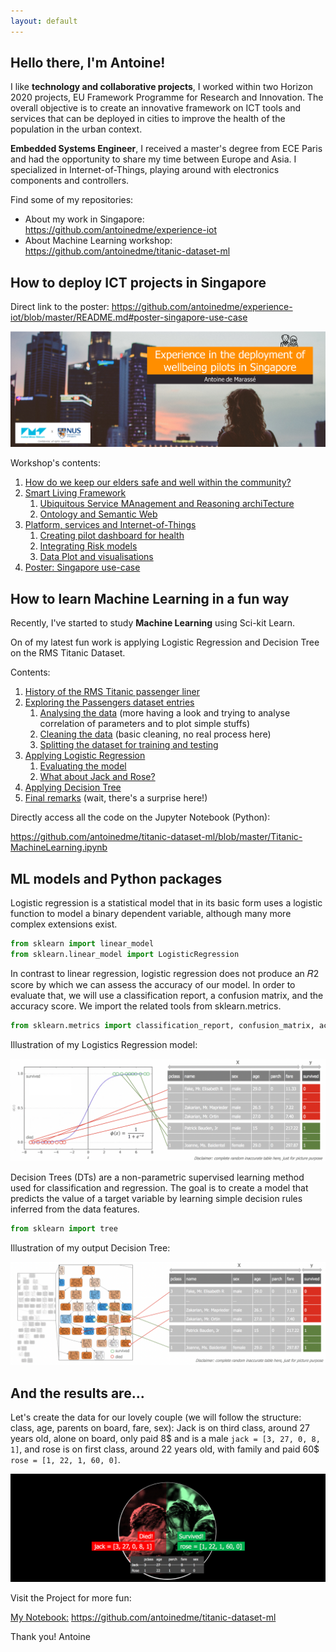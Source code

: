```yaml
---
layout: default
---
```


## Hello there, I'm Antoine!

I like **technology and collaborative projects**, I worked within two Horizon 2020 projects, EU Framework Programme for Research and Innovation. The overall objective is to create an innovative framework on ICT tools and services that can be deployed in cities to improve the health of the population in the urban context. 


**Embedded Systems Engineer**, I received a master's degree from ECE Paris and had the opportunity to share my time between Europe and Asia. I specialized in Internet-of-Things, playing around with electronics components and controllers.

Find some of my repositories:

- About my work in Singapore: https://github.com/antoinedme/experience-iot
- About Machine Learning workshop: https://github.com/antoinedme/titanic-dataset-ml

## How to deploy ICT projects in Singapore

Direct link to the poster: https://github.com/antoinedme/experience-iot/blob/master/README.md#poster-singapore-use-case


![Opening Antoine de Marasse](https://raw.githubusercontent.com/antoinedme/experience-iot/master/img/01-title.png) 

Workshop's contents:

1. [How do we keep our elders safe and well within the community?](https://github.com/antoinedme/experience-iot/blob/master/README.md#how-do-we-keep-our-elders-safe-and-well-within-the-community)
2. [Smart Living Framework](https://github.com/antoinedme/experience-iot/blob/master/README.md#smart-living-framework)
    1. [Ubiquitous Service MAnagement and Reasoning archiTecture](https://github.com/antoinedme/experience-iot/blob/master/README.md#ubiquitous-service-management-and-reasoning-architecture)
    2. [Ontology and Semantic Web](https://github.com/antoinedme/experience-iot/blob/master/README.md#ontology-and-semantic-web)
3. [Platform, services and Internet-of-Things](https://github.com/antoinedme/experience-iot/blob/master/README.md#platform-services-and-internet-of-things)
    1. [Creating pilot dashboard for health](https://github.com/antoinedme/experience-iot/blob/master/README.md#creating-pilot-dashboard-for-health)
    2. [Integrating Risk models](https://github.com/antoinedme/experience-iot/blob/master/README.md#integrating-risk-models)    
    3. [Data Plot and visualisations](https://github.com/antoinedme/experience-iot/blob/master/README.md#data-plot-and-visualisations)    
4. [Poster: Singapore use-case](https://github.com/antoinedme/experience-iot/blob/master/README.md#poster-singapore-use-case)

## How to learn Machine Learning in a fun way

Recently, I've started to study **Machine Learning** using Sci-kit Learn.

On of my latest fun work is applying Logistic Regression and Decision Tree on the RMS Titanic Dataset.

Contents:
1. [History of the RMS Titanic passenger liner](https://github.com/antoinedme/titanic-dataset-ml#history-of-the-rms-titanic-passenger-liner)
2. [Exploring the Passengers dataset entries](https://github.com/antoinedme/titanic-dataset-ml#exploring-the-passengers-dataset-entries)
    1. [Analysing the data](https://github.com/antoinedme/titanic-dataset-ml#analysing-the-data) (more having a look and trying to analyse correlation of parameters and to plot simple stuffs)
    2. [Cleaning the data](https://github.com/antoinedme/titanic-dataset-ml#cleaning-the-data) (basic cleaning, no real process here)
    3. [Splitting the dataset for training and testing](https://github.com/antoinedme/titanic-dataset-ml#splitting-the-dataset-for-training-and-testing)
3. [Applying Logistic Regression](https://github.com/antoinedme/titanic-dataset-ml#applying-logistic-regression)
    1. [Evaluating the model](https://github.com/antoinedme/titanic-dataset-ml#evaluating-the-model)
    2. [What about Jack and Rose?](https://github.com/antoinedme/titanic-dataset-ml#what-about-jack-and-rose)
4. [Applying Decision Tree](https://github.com/antoinedme/titanic-dataset-ml#applying-decision-tree)
5. [Final remarks](https://github.com/antoinedme/titanic-dataset-ml#final-remarks) (wait, there's a surprise here!)

Directly access all the code on the Jupyter Notebook (Python): 

https://github.com/antoinedme/titanic-dataset-ml/blob/master/Titanic-MachineLearning.ipynb


## ML models and Python packages

Logistic regression is a statistical model that in its basic form uses a logistic function to model a binary dependent variable, although many more complex extensions exist.

```python
from sklearn import linear_model
from sklearn.linear_model import LogisticRegression
```

In contrast to linear regression, logistic regression does not produce an 𝑅2 score by which we can assess the accuracy of our model. In order to evaluate that, we will use a classification report, a confusion matrix, and the accuracy score. We import the related tools from sklearn.metrics.

```python
from sklearn.metrics import classification_report, confusion_matrix, accuracy_score
```
Illustration of my Logistics Regression model:

![Logistics Regression](https://raw.githubusercontent.com/antoinedme/titanic-dataset-ml/master/ressources/img/regression-illus.png)

Decision Trees (DTs) are a non-parametric supervised learning method used for classification and regression. The goal is to create a model that predicts the value of a target variable by learning simple decision rules inferred from the data features.

```python
from sklearn import tree
```

Illustration of my output Decision Tree:

![Decision Tree](https://raw.githubusercontent.com/antoinedme/titanic-dataset-ml/master/ressources/img/decision-tree-illustration.png)


## And the results are...

Let's create the data for our lovely couple (we will follow the structure: class, age, parents on board, fare, sex): Jack is on third class, around 27 years old, alone on board, only paid 8$ and is a male `jack = [3, 27, 0, 8, 1]`, and rose is on first class, around 22 years old, with family and paid 60$ `rose = [1, 22, 1, 60, 0]`.

![Results](https://raw.githubusercontent.com/antoinedme/titanic-dataset-ml/master/ressources/img/results.png)

Visit the Project for more fun:


[My Notebook:](https://github.com/antoinedme/titanic-dataset-ml) https://github.com/antoinedme/titanic-dataset-ml

Thank you!
Antoine

